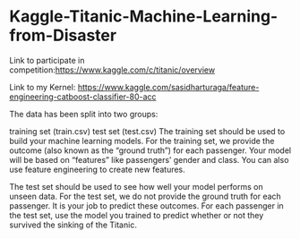 # Kaggle-Titanic-Machine-Learning-from-Disaster

Link to participate in competition:https://www.kaggle.com/c/titanic/overview

Link to my Kernel: https://www.kaggle.com/sasidharturaga/feature-engineering-catboost-classifier-80-acc

The data has been split into two groups:

training set (train.csv)
test set (test.csv)
The training set should be used to build your machine learning models. For the training set, we provide the outcome (also known as the “ground truth”) for each passenger. Your model will be based on “features” like passengers’ gender and class. You can also use feature engineering to create new features.

The test set should be used to see how well your model performs on unseen data. For the test set, we do not provide the ground truth for each passenger. It is your job to predict these outcomes. For each passenger in the test set, use the model you trained to predict whether or not they survived the sinking of the Titanic.
